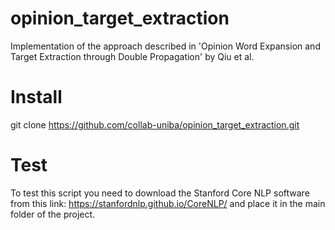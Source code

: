 # opinion_target_extraction
Implementation of the approach described in 'Opinion Word Expansion and Target Extraction through Double Propagation' by Qiu et al. 

# Install
git clone https://github.com/collab-uniba/opinion_target_extraction.git

# Test
To test this script you need to download the Stanford Core NLP software from this link: https://stanfordnlp.github.io/CoreNLP/ 
and place it in the main folder of the project.
